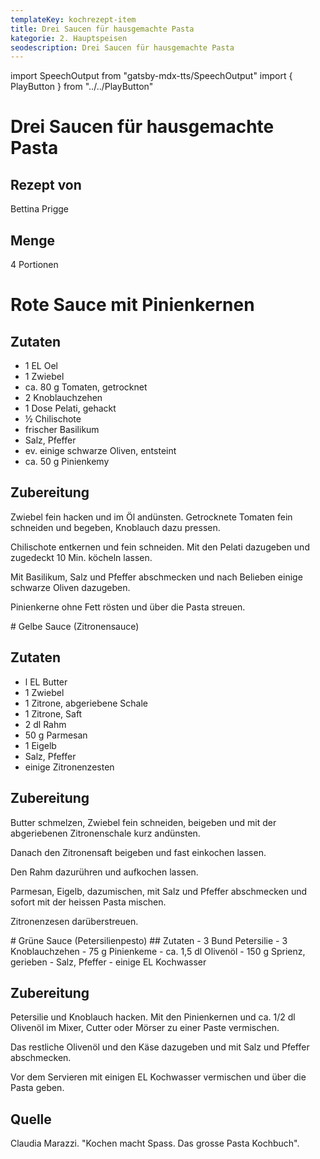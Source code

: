```yaml
---
templateKey: kochrezept-item
title: Drei Saucen für hausgemachte Pasta
kategorie: 2. Hauptspeisen
seodescription: Drei Saucen für hausgemachte Pasta
---
```

import SpeechOutput from "gatsby-mdx-tts/SpeechOutput"
import { PlayButton } from "../../PlayButton"

<SpeechOutput id="kochrezept-bettina-prigge-rote-sauce" customPlayButton={PlayButton}>

# Drei Saucen für hausgemachte Pasta

## Rezept von
Bettina Prigge

## Menge
4 Portionen

# Rote Sauce mit Pinienkernen
## Zutaten
- 1 EL Oel
- 1 Zwiebel
- ca. 80 g Tomaten, getrocknet
- 2 Knoblauchzehen
- 1 Dose Pelati, gehackt
- ½ Chilischote 
- frischer Basilikum
- Salz, Pfeffer
- ev. einige schwarze Oliven, entsteint
- ca. 50 g Pinienkemy

## Zubereitung
Zwiebel fein hacken und im Öl andünsten. 
Getrocknete Tomaten fein schneiden und begeben, Knoblauch dazu pressen. 

Chilischote entkernen und fein schneiden. Mit den Pelati dazugeben und zugedeckt 10 Min. köcheln lassen. 

Mit Basilikum, Salz und Pfeffer abschmecken und nach Belieben einige schwarze Oliven dazugeben. 

Pinienkerne ohne Fett rösten und über die Pasta streuen. 
</SpeechOutput>

<SpeechOutput id="kochrezept-bettina-prigge-gelbe-sauce" customPlayButton={PlayButton}>
# Gelbe Sauce (Zitronensauce) 

## Zutaten
- l EL Butter
- 1 Zwiebel
- 1 Zitrone, abgeriebene Schale
- 1 Zitrone, Saft
- 2 dl Rahm
- 50 g Parmesan
- 1 Eigelb
- Salz, Pfeffer
- einige Zitronenzesten

## Zubereitung 
Butter schmelzen, Zwiebel fein schneiden, beigeben und mit der abgeriebenen Zitronenschale kurz andünsten. 

Danach den Zitronensaft beigeben und fast einkochen lassen.

Den Rahm dazurühren und aufkochen lassen. 

Parmesan, Eigelb, dazumischen, mit Salz und Pfeffer abschmecken und sofort mit der heissen Pasta mischen.

Zitronenzesen darüberstreuen.
</SpeechOutput>

<SpeechOutput id="kochrezept-bettina-prigge-grüne-sauce" customPlayButton={PlayButton}>
# Grüne Sauce (Petersilienpesto) 
## Zutaten
- 3 Bund Petersilie
- 3 Knoblauchzehen
- 75 g Pinienkeme
- ca. 1,5 dl Olivenöl
- 150 g Sprienz, gerieben
- Salz, Pfeffer
- einige EL Kochwasser

## Zubereitung 
Petersilie und Knoblauch hacken. Mit den Pinienkernen und ca. 1/2 dl Olivenöl im Mixer, Cutter oder Mörser zu einer Paste vermischen. 

Das restliche Olivenöl und den Käse dazugeben und mit Salz und Pfeffer abschmecken. 

Vor dem Servieren mit einigen EL Kochwasser vermischen und über die Pasta geben. 

## Quelle
Claudia Marazzi. "Kochen macht Spass. Das grosse Pasta Kochbuch". 

</SpeechOutput>

